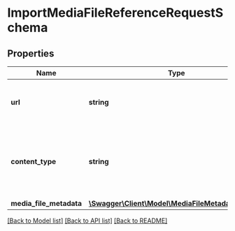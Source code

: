 # ImportMediaFileReferenceRequestSchema

## Properties
Name | Type | Description | Notes
------------ | ------------- | ------------- | -------------
**url** | **string** | URL path to the content to reference when playing this course. | 
**content_type** | **string** | Content type for the course; supported values include &#x27;audio/mpeg&#x27;, &#x27;video/mp4&#x27;, &#x27;application/pdf&#x27; and &#x27;url&#x27;. | 
**media_file_metadata** | [**\Swagger\Client\Model\MediaFileMetadataSchema**](MediaFileMetadataSchema.md) |  | [optional] 

[[Back to Model list]](../../README.md#documentation-for-models) [[Back to API list]](../../README.md#documentation-for-api-endpoints) [[Back to README]](../../README.md)

